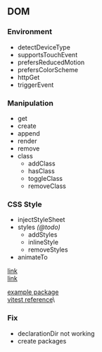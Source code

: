 ## DOM

### Environment

- detectDeviceType
- supportsTouchEvent
- prefersReducedMotion
- prefersColorScheme
- httpGet
- triggerEvent

### Manipulation

- get
- create
- append
- render
- remove
- class
  - addClass
  - hasClass
  - toggleClass
  - removeClass

### CSS Style

- injectStyleSheet
- styles _(@todo)_
  - addStyles
  - inlineStyle
  - removeStyles
- animateTo


[link](https://medium.com/codex/bundling-a-typescript-library-for-node-with-rollup-js-2c8add5e736f)\
[link](https://www.thisdot.co/blog/how-to-setup-a-typescript-project-using-rollup-js)

[example package](https://github.com/entwurfhaus/vite-vanilla-ts-module)\
[vitest reference](https://vitest.dev/api/)\

### Fix

- declarationDir not working
- create packages
